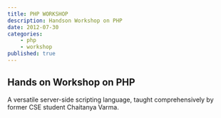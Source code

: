 ```yaml
---
title: PHP WORKSHOP
description: Handson Workshop on PHP
date: 2012-07-30
categories:
    - php
    - workshop
published: true
---
```


## Hands on Workshop on PHP

A versatile server-side scripting language, taught comprehensively by former CSE student Chaitanya Varma.
